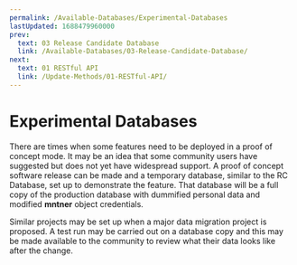 ```yaml
---
permalink: /Available-Databases/Experimental-Databases
lastUpdated: 1688479960000
prev:
  text: 03 Release Candidate Database
  link: /Available-Databases/03-Release-Candidate-Database/
next:
  text: 01 RESTful API
  link: /Update-Methods/01-RESTful-API/
---
```


# Experimental Databases

There are times when some features need to be deployed in a proof of concept mode. It may be an idea that some community users have suggested but does not yet have widespread support. A proof of concept software release can be made and a temporary database, similar to the RC Database, set up to demonstrate the feature. That database will be a full copy of the production database with dummified personal data and modified **mntner** object credentials.

Similar projects may be set up when a major data migration project is proposed. A test run may be carried out on a database copy and this may be made available to the community to review what their data looks like after the change.
